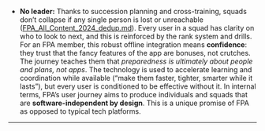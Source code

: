 - **No leader:** Thanks to succession planning and cross-training, squads don’t collapse if any single person is lost or unreachable ([FPA_All_Content_2024_dedup.md](file://xn--file-hjqcqt2gbaare3mtak2s6c%23:~:text=reprintable%20pre,blueprint;%20regional%20mentors%20ensure%20consistency-in74e/)). Every user in a squad has clarity on who to look to next, and this is reinforced by the rank system and drills.  
For an FPA member, this robust offline integration means **confidence**: they trust that the fancy features of the app are bonuses, not crutches. The journey teaches them that _preparedness is ultimately about people and plans, not apps_. The technology is used to accelerate learning and coordination while available (“make them faster, tighter, smarter while it lasts”), but every user is conditioned to be effective without it. In internal terms, FPA’s user journey aims to produce individuals and squads that are **software-independent by design**. This is a unique promise of FPA as opposed to typical tech platforms.  
---